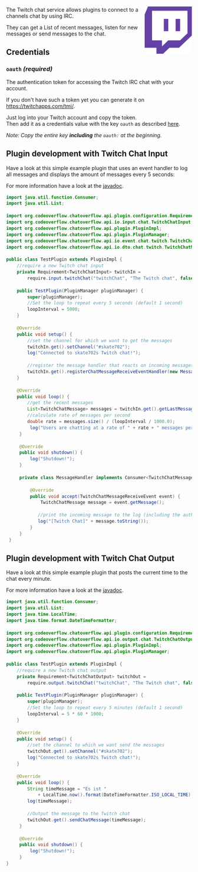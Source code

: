 <p><img align="right" width="128" height="128" src="/docs/img/services/twitch-glitch.png"></p>  

The Twitch chat service allows plugins to connect to a channels chat by using IRC.  

They can get a List of recent messages, listen for new messages or send messages to the chat.

## Credentials

### `oauth` _(required)_ 
The authentication token for accessing the Twitch IRC chat with your account.  

If you don't have such a token yet you can generate it on  https://twitchapps.com/tmi/.

Just log into your Twitch account and copy the token.  
Then add it as a credentials value with the key `oauth` as described [here](/docs/usage/Using-the-GUI.md#set-credentials).

_Note: Copy the entire key **including** the `oauth:` at the beginning._

## Plugin development with Twitch Chat Input
Have a look at this simple example plugin that uses an event handler to log all messages and displays the amount of messages every 5 seconds:

For more information have a look at the [javadoc](http://docs.codeoverflow.org/chatoverflow-api/org/codeoverflow/chatoverflow/api/io/input/chat/TwitchChatInput.html).

```java tab=
import java.util.function.Consumer;
import java.util.List;

import org.codeoverflow.chatoverflow.api.plugin.configuration.Requirement;
import org.codeoverflow.chatoverflow.api.io.input.chat.TwitchChatInput;
import org.codeoverflow.chatoverflow.api.plugin.PluginImpl;
import org.codeoverflow.chatoverflow.api.plugin.PluginManager;
import org.codeoverflow.chatoverflow.api.io.event.chat.twitch.TwitchChatMessageReceiveEvent;
import org.codeoverflow.chatoverflow.api.io.dto.chat.twitch.TwitchChatMessage;

public class TestPlugin extends PluginImpl {
    //require a new Twitch chat input
    private Requirement<TwitchChatInput> twitchIn = 
        require.input.twitchChat("twitchChat", "The Twitch chat", false);
    
    public TestPlugin(PluginManager pluginManager) {
        super(pluginManager);
        //Set the loop to repeat every 5 seconds (default 1 second)
        loopInterval = 5000;
    }
    
    @Override
    public void setup() {
        //set the channel for which we want to get the messages
        twitchIn.get().setChannel("#skate702");
        log("Connected to skate702s Twitch chat!");
        
        //register the message handler that reacts on incoming messages
        twitchIn.get().registerChatMessageReceiveEventHandler(new MessageHandler());
    }
    
    @Override
    public void loop() {
        //get the recent messages
        List<TwitchChatMessage> messages = twitchIn.get().getLastMessages(getLoopInterval());
        //calculate rate of messages per second
        double rate = messages.size() / (loopInterval / 1000.0);
         log("Users are chatting at a rate of " + rate + " messages per second");
     }
     
     @Override 
     public void shutdown() {
         log("Shutdown!");
     }
     
     private class MessageHandler implements Consumer<TwitchChatMessageReceiveEvent> {
         
         @Override
         public void accept(TwitchChatMessageReceiveEvent event) {
             TwitchChatMessage message = event.getMessage();
             
            //print the incoming message to the log (including the author)
            log("[Twitch Chat]" + message.toString());
         }
     }
 }
```

## Plugin development with Twitch Chat Output
Have a look at this simple example plugin that posts the current time to the chat every minute.

For more information have a look at the [javadoc](http://docs.codeoverflow.org/chatoverflow-api/org/codeoverflow/chatoverflow/api/io/output/chat/TwitchChatOutput.html).

```java tab=
import java.util.function.Consumer;
import java.util.List;
import java.time.LocalTime;
import java.time.format.DateTimeFormatter;

import org.codeoverflow.chatoverflow.api.plugin.configuration.Requirement;
import org.codeoverflow.chatoverflow.api.io.output.chat.TwitchChatOutput;
import org.codeoverflow.chatoverflow.api.plugin.PluginImpl;
import org.codeoverflow.chatoverflow.api.plugin.PluginManager;

public class TestPlugin extends PluginImpl {
    //require a new Twitch chat output
    private Requirement<TwitchChatOutput> twitchOut = 
        require.output.twitchChat("twitchChat", "The Twitch chat", false);
    
    public TestPlugin(PluginManager pluginManager) {
        super(pluginManager);
        //Set the loop to repeat every 5 minutes (default 1 second)
        loopInterval = 5 * 60 * 1000;
    }
    
    @Override
    public void setup() {
        //set the channel to which we want send the messages
        twitchOut.get().setChannel("#skate702");
        log("Connected to skate702s Twitch chat!");
    }
    
    @Override
    public void loop() {
        String timeMessage = "Es ist " 
            + LocalTime.now().format(DateTimeFormatter.ISO_LOCAL_TIME) + " Uhr!";
        log(timeMessage);
        
        //Output the message to the Twitch chat
        twitchOut.get().sendChatMessage(timeMessage);
     }
     
     @Override 
     public void shutdown() {
         log("Shutdown!");
     }
}
```
